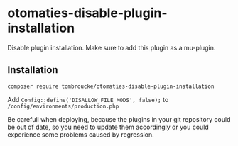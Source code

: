 # otomaties-disable-plugin-installation
Disable plugin installation. Make sure to add this plugin as a mu-plugin.

## Installation

`composer require tombroucke/otomaties-disable-plugin-installation`

Add `Config::define('DISALLOW_FILE_MODS', false);` to `/config/environments/production.php`


Be carefull when deploying, because the plugins in your git repository could be out of date, so you need to update them accordingly or you could experience some problems caused by regression.
